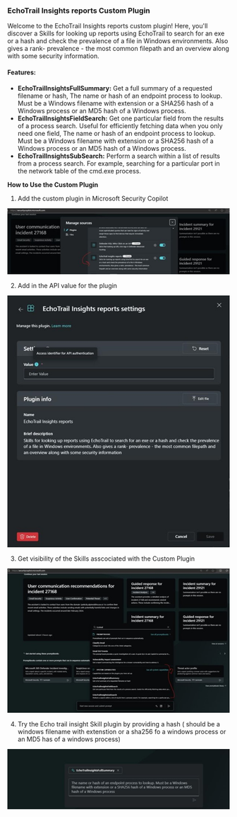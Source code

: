 
### EchoTrail Insights reports Custom Plugin

Welcome to the EchoTrail Insights reports custom plugin! Here, you'll discover a Skills for looking up reports using EchoTrail to search for an exe or a hash and check the prevalence of a file in Windows environments. Also gives a rank- prevalence - the most common filepath and an overview along with some security information.

#### Features:

- **EchoTrailInsightsFullSummary:** 
Get a full summary of a requested filename or hash, The name or hash of an endpoint process to lookup. Must be a Windows filename with extension or a SHA256 hash of a Windows process or an MD5 hash of a Windows process.
- **EchoTrailInsightsFieldSearch:** 
Get one particular field from the results of a process search. Useful for efficiently fetching data when you only need one field, The name or hash of an endpoint process to lookup. Must be a Windows filename with extension or a SHA256 hash of a Windows process or an MD5 hash of a Windows process.
- **EchoTrailInsightsSubSearch:** 
Perform a search within a list of results from a process search. For example, searching for a particular port in the network table of the cmd.exe process.

**How to Use the Custom Plugin**

1. Add the custom plugin in Microsoft Security Copilot 

![Echo1](https://github.com/Azure/Copilot-For-Security/blob/main/Images/Logicapp%20images/Echo1.jpg)

2. Add in the API value for the plugin

![Echo1](https://github.com/Azure/Copilot-For-Security/blob/main/Images/Logicapp%20images/Echo2.jpg)


3. Get visibility of the Skills asscociated with the Custom Plugin 

![Echo1](https://github.com/Azure/Copilot-For-Security/blob/main/Images/Logicapp%20images/Echo3.jpg)


4. Try the Echo trail insight Skill plugin by providing a hash ( should be a windows filename with extenstion or a sha256 fo a windows process or an MD5 has of a windows process)

![Echo1](https://github.com/Azure/Copilot-For-Security/blob/main/Images/Logicapp%20images/Echo4.jpg)
